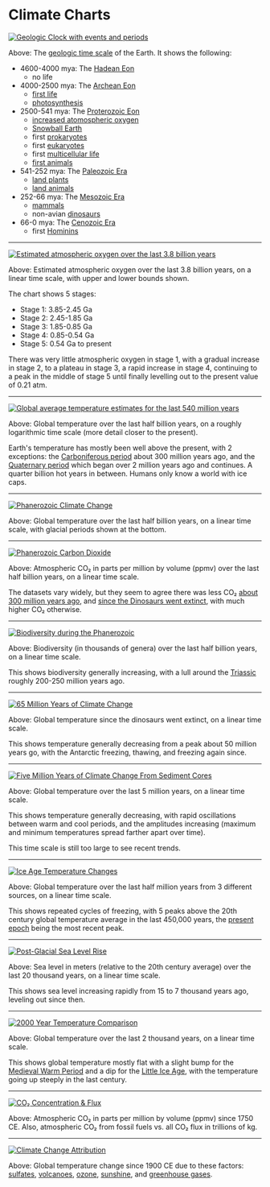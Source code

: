 # Climate Charts

[![Geologic Clock with events and periods](img/Geologic_Clock_with_events_and_periods.svg)](https://commons.wikimedia.org/wiki/File:Geologic_Clock_with_events_and_periods.svg)

Above: The [geologic time scale](https://en.wikipedia.org/wiki/Geologic_time_scale) of the Earth. It shows the following:

- 4600-4000 mya: The [Hadean Eon](https://en.wikipedia.org/wiki/Hadean)
  - no life
- 4000-2500 mya: The [Archean Eon](https://en.wikipedia.org/wiki/Archean)
  - [first life](https://en.wikipedia.org/wiki/History_of_life)
  - [photosynthesis](https://en.wikipedia.org/wiki/Photosynthesis)
- 2500-541 mya: The [Proterozoic Eon](https://en.wikipedia.org/wiki/Proterozoic)
  - [increased atomospheric oxygen](https://en.wikipedia.org/wiki/Paleoclimatology)
  - [Snowball Earth](https://en.wikipedia.org/wiki/Snowball_Earth)
  - first [prokaryotes](https://en.wikipedia.org/wiki/Prokaryote)
  - first [eukaryotes](https://en.wikipedia.org/wiki/Eukaryote)
  - first [multicellular life](https://en.wikipedia.org/wiki/Multicellular_organism)
  - [first animals](https://en.wikipedia.org/wiki/History_of_life#Emergence_of_animals)
- 541-252 mya: The [Paleozoic Era](https://en.wikipedia.org/wiki/Paleozoic)
  - [land plants](https://en.wikipedia.org/wiki/Embryophyte)
  - [land animals](https://en.wikipedia.org/wiki/Vertebrate_land_invasion)
- 252-66 mya: The [Mesozoic Era](https://en.wikipedia.org/wiki/Mesozoic)
  - [mammals](https://en.wikipedia.org/wiki/Mammal)
  - non-avian [dinosaurs](https://en.wikipedia.org/wiki/Dinosaur)
- 66-0 mya: The [Cenozoic Era](https://en.wikipedia.org/wiki/Cenozoic)
  - first [Hominins](https://en.wikipedia.org/wiki/Hominini)

---

[![Estimated atmospheric oxygen over the last 3.8 billion years](img/Oxygenation-atm-2.svg)](https://commons.wikimedia.org/wiki/File:Oxygenation-atm-2.svg)

Above: Estimated atmospheric oxygen over the last 3.8 billion years, on a
linear time scale, with upper and lower bounds shown.

The chart shows 5 stages:
- Stage 1: 3.85-2.45 Ga
- Stage 2: 2.45-1.85 Ga
- Stage 3: 1.85-0.85 Ga
- Stage 4: 0.85-0.54 Ga
- Stage 5: 0.54 Ga to present

There was very little atmospheric oxygen in stage 1, with a gradual increase in
stage 2, to a plateau in stage  3, a rapid increase in stage 4, continuing to a
peak in the middle of stage 5 until finally levelling out to the present value
of 0.21 atm.

---

[![Global average temperature estimates for the last 540 million years](img/All_palaeotemps.svg)](https://commons.wikimedia.org/wiki/File:All_palaeotemps.svg)

Above: Global temperature over the last half billion years, on a roughly
logarithmic time scale (more detail closer to the present).

Earth's temperature has mostly been well above the present, with 2 exceptions:
the [Carboniferous period](https://en.wikipedia.org/wiki/Carboniferous) about
300 million years ago, and the [Quaternary
period](https://en.wikipedia.org/wiki/Quaternary) which began over 2 million
years ago and continues. A quarter billion hot years in between. Humans only
know a world with ice caps.

---

[![Phanerozoic Climate Change](img/Phanerozoic_Climate_Change.svg)](https://commons.wikimedia.org/wiki/File:Phanerozoic_Climate_Change.svg)

Above: Global temperature over the last half billion years, on a linear
time scale, with glacial periods shown at the bottom.

---

[![Phanerozoic Carbon Dioxide](img/Phanerozoic_Carbon_Dioxide.png)](https://commons.wikimedia.org/wiki/File:Phanerozoic_Carbon_Dioxide.png)

Above: Atmospheric CO₂ in parts per million by volume (ppmv) over the last half
billion years, on a linear time scale.

The datasets vary widely, but they seem to agree there was less CO₂ [about 300
million years ago](https://en.wikipedia.org/wiki/Carboniferous), and [since the
Dinosaurs went extinct](https://en.wikipedia.org/wiki/Cenozoic), with much
higher CO₂ otherwise.

---

[![Biodiversity during the Phanerozoic](img/Phanerozoic_Biodiversity.svg)](https://commons.wikimedia.org/wiki/File:Phanerozoic_Biodiversity.svg)

Above: Biodiversity (in thousands of genera) over the last half billion years,
on a linear time scale.

This shows biodiversity generally increasing, with a lull around the
[Triassic](https://en.wikipedia.org/wiki/Triassic) roughly 200-250 million
years ago.

---

[![65 Million Years of Climate Change](img/65_Myr_Climate_Change.png)](https://commons.wikimedia.org/wiki/File:65_Myr_Climate_Change.png)

Above: Global temperature since the dinosaurs went extinct, on a linear
time scale.

This shows temperature generally decreasing from a peak about 50 million years
go, with the Antarctic freezing, thawing, and freezing again since.

---

[![Five Million Years of Climate Change From Sediment Cores](img/Five_Myr_Climate_Change.svg)](https://en.wikipedia.org/wiki/File:Five_Myr_Climate_Change.svg)

Above: Global temperature over the last 5 million years, on a linear time
scale.

This shows temperature generally decreasing, with rapid oscillations between
warm and cool periods, and the amplitudes increasing (maximum and minimum
temperatures spread farther apart over time).

This time scale is still too large to see recent trends.

---

[![Ice Age Temperature Changes](img/Ice_Age_Temperature.png)](https://commons.wikimedia.org/wiki/File:Ice_Age_Temperature.png)

Above: Global temperature over the last half million years from 3 different
sources, on a linear time scale.

This shows repeated cycles of freezing, with 5 peaks above the 20th century
global temperature average in the last 450,000 years, the [present
epoch](https://en.wikipedia.org/wiki/Holocene) being the most recent peak.

---

[![Post-Glacial Sea Level Rise](img/Post-Glacial_Sea_Level.png)](https://commons.wikimedia.org/wiki/File:Post-Glacial_Sea_Level.png)

Above: Sea level in meters (relative to the 20th century average) over the last
20 thousand years, on a linear time scale.

This shows sea level increasing rapidly from 15 to 7 thousand years ago,
leveling out since then.

---

[![2000 Year Temperature Comparison](img/2000_Year_Temperature_Comparison.png)](https://commons.wikimedia.org/wiki/File:2000_Year_Temperature_Comparison.png)

Above: Global temperature over the last 2 thousand years, on a linear
time scale.

This shows global temperature mostly flat with a slight bump for the [Medieval
Warm Period](https://en.wikipedia.org/wiki/Medieval_Warm_Period) and a dip for
the [Little Ice Age](https://en.wikipedia.org/wiki/Little_Ice_Age), with the
temperature going up steeply in the last century.

---

[![CO₂ Concentration & Flux](img/Carbon_History_and_Flux_Rev.png)](https://en.wikipedia.org/wiki/File:Carbon_History_and_Flux_Rev.png)

Above: Atmospheric CO₂ in parts per million by volume (ppmv) since 1750 CE.
Also, atmospheric CO₂ from fossil fuels vs. all CO₂ flux in trillions of kg.

---

[![Climate Change Attribution](img/Climate_Change_Attribution.png)](https://commons.wikimedia.org/wiki/File:Climate_Change_Attribution.png)

Above: Global temperature change since 1900 CE due to these factors:
[sulfates](https://en.wikipedia.org/wiki/Stratospheric_sulfur_aerosols),
[volcanoes](https://en.wikipedia.org/wiki/Timeline_of_volcanism_on_Earth),
[ozone](https://en.wikipedia.org/wiki/Ozone_layer),
[sunshine](https://en.wikipedia.org/wiki/Milankovitch_cycles), and
[greenhouse gases](https://en.wikipedia.org/wiki/Greenhouse_gas).
